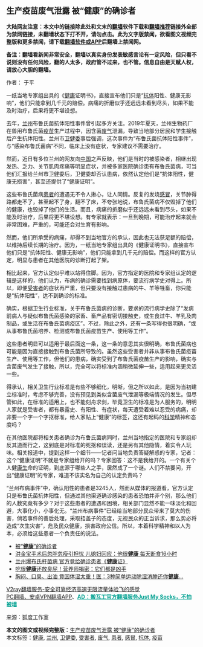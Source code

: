  <h2>生产疫苗废气泄露 被“健康”的确诊者</h2> <p class="notice"><b>大陆网友注意：本文中的链接除此处和文末的<a href="https://github.com/bannedbook/fanqiang" >翻墙</a>软件下载和<a href="https://github.com/killgcd/justmysocks/blob/master/README.md">翻墙推荐</a>链接外全部为禁网链接，未翻墙状态下打不开，请勿点击。此为文字版禁闻，欲看图文视频完整版和更多禁闻，请下载<a href="https://github.com/bannedbook/fanqiang">翻墙软件或APP</a>后翻墙上禁闻网。</p><p>备注：翻墙看新闻非常安全，翻墙以真实身份发表敏感言论有一定风险，但只看不说则没有任何风险，翻的人太多，政府管不过来，也不管。信息自由是天赋人权，请放心大胆的翻墙。</b></p>  <div class="entry"> <p>作者： 于平</p> <p id="summary">一纸当地专家组出具的《<a href="https://www.bannedbook.org/bnews/tag/%e5%81%a5%e5%ba%b7/" class="st_tag internal_tag" rel="tag" title="标签 健康 下的日志">健康</a>证明书》，直接宣布他们只是‌‌“<a href="https://www.bannedbook.org/bnews/tag/%E6%8A%97%E4%BD%93/" class="st_tag internal_tag" rel="tag" title="标签 抗体 下的日志">抗体</a>阳性、健康无影响‌‌”，他们只能拿到几千元的赔偿。病痛的折磨似乎还远远未看到尽头，如果不能及时治疗，后果将更不堪设想。</p> <p id="conimg"></p>  <p>去年，<a href="https://www.bannedbook.org/bnews/tag/%e5%85%b0%e5%b7%9e/" class="st_tag internal_tag" rel="tag" title="标签 兰州 下的日志">兰州</a>布鲁氏菌抗体阳性事件曾引起多方关注。2019年夏天，兰州生物药厂在兽用布鲁氏菌<a href="https://www.bannedbook.org/bnews/tag/%e7%96%ab%e8%8b%97/" class="st_tag internal_tag" rel="tag" title="标签 疫苗 下的日志">疫苗</a>生产过程中，因含菌<a href="https://www.bannedbook.org/bnews/tag/%E5%BA%9F%E6%B0%94/" class="st_tag internal_tag" rel="tag" title="标签 废气 下的日志">废气</a>泄漏，导致当地部分居民和学生接触后产生抗体阳性。兰州市<a href="https://www.bannedbook.org/bnews/tag/%E5%8D%AB%E5%81%A5%E5%A7%94/" class="st_tag internal_tag" rel="tag" title="标签 卫健委 下的日志">卫健委</a>事后强调，这次事件为‌‌“布鲁氏菌抗体阳性事件‌‌”，与‌‌“感染布鲁氏菌病‌‌”不同，临床上没有症状，专家建议不需要治疗。</p> <p>然而，近日有多位兰州的网友向<span class='wp_keywordlink_affiliate'><a href="https://www.bannedbook.org/" title="中国" target="_blank">中国</a></span>之声反映，他们是当时的被感染者，相继出现发热、乏力、关节肌肉疼痛等明显症状，并被多家医院确诊患有布鲁氏菌病，可当他们汇报给兰州市卫健委后，卫健委却否认患病，依然认定他们是‌‌“抗体阳性，健康无损害‌‌”，甚至还提供了‌‌“健康证明‌‌”。</p> <p>这些布鲁氏菌病<a href="https://www.bannedbook.org/bnews/tag/%E6%82%A3%E8%80%85/" class="st_tag internal_tag" rel="tag" title="标签 患者 下的日志">患者</a>的遭遇无不令人揪心，让人同情。反复的发烧<a href="https://www.bannedbook.org/bnews/tag/%E6%84%9F%E5%86%92/" class="st_tag internal_tag" rel="tag" title="标签 感冒 下的日志">感冒</a>，关节肿得路都走不了，甚至起不了身，翻不了床，不夸张地说，布鲁氏菌病不仅毁掉了他们的健康，也毁掉了他们的生活。而且，病痛的折磨似乎还远远未看到尽头，如果不能及时治疗，后果将更不堪设想。有专家就表示：一旦到晚期，可能治疗起来就会非常困难，严重的，可能还会对生育有影响。</p>  <p>然而，他们所承受的病痛，却得不到当地官方的承认，因此也无法获足额的赔偿，以维持后续长期的治疗。因为，一纸当地专家组出具的《健康证明书》，直接宣布他们只是‌‌“抗体阳性、健康无影响‌‌”，他们只能拿到几千元的赔偿。而这样的官方认定，明显与患者在其他医院的诊断打起了架。</p> <p>相比起来，官方认定似乎难以站得住脚。因为，官方指定的医院和专家组认定的逻辑是这样的，他们认为，布病的确诊需要找到病原体，要流行病学史对得上。所以，即便<a href="https://www.bannedbook.org/bnews/tag/%e5%8f%97%e5%ae%b3%e8%80%85/" class="st_tag internal_tag" rel="tag" title="标签 受害者 下的日志">受害者</a>的症状再严重，但只要没有接触过患病的牛、羊等牲畜，你只能是‌‌“抗体阳性‌‌”，达不到确诊的标准。</p> <p>确实，根据卫生行业标准，关于布鲁氏菌病的诊断，要求的流行病学史除了‌‌“发病前病人与疑似布鲁氏菌感染的家畜、畜产品有密切接触史，或生食过牛、羊乳及肉制品，或生活在布鲁氏菌病疫区‌‌”。不过，除此之外，还有一条写得也很明确，‌‌“或从事布鲁氏菌培养、检测或布鲁氏菌疫苗生产、使用等工作‌‌”。</p>  <p>这些患者明显可以适用于最后面这一条，这一条的意思其实很明确，布鲁氏菌病也可能是因为直接接触到布鲁氏菌所导致的。虽然这些受害者并非从事布鲁氏菌疫苗生产、使用等工作，但他们的患病，确实受到了布鲁氏菌疫苗生产的影响，确实与含菌废气发生了接触，所以，完全可以将标准内涵稍微延伸一些，适用起来更灵活一些。</p> <p>得承认，相关卫生行业标准是有些不够细化，明晰，但之所以如此，是因为当初建立标准时，考虑不够完善，没有预见到类似含菌废气泄漏等极端情况的发生。但尽管如此，在标准的适用上，也不能刻舟求剑，毕竟卫生的标准是为人服务的，明明人家就是受害者，都有暴露史、有阳性、有症状，每天遭受着难以忍受的病痛，却非要一个字一个字抠标准，给人家贴上‌‌“健康‌‌”的标签，这还有起码的<span class='wp_keywordlink'><a href="https://www.bannedbook.org/forum11/topic309.html" title="禁片：“科学”的棍子" target="_blank">科学</a></span>精神和态度吗？</p> <p>在其他医院都将相关患者确诊为布鲁氏菌病同时，兰州当地指定的医院和专家组却反其道而行之，这到底是对标准的死抠和误读，还是另有其他隐情，着实令人玩味。相关报道中，提到这样一个细节——记者问当地负责答疑解惑的专家，记者：这个‌‌“健康证明‌‌”不就是专家组给开的吗？专家回答：这不是我给开的。一个有关个人健<span class='wp_keywordlink'><a href="https://www.bannedbook.org/forum2/topic1148.html" title="纪实文学：康生评传" target="_blank">康生</a></span>命的证明，到底源于哪些人之手，居然成了一个谜。人们不禁要问，开出‌‌“健康证明‌‌”的专家，难道不该实名为自己的认定负责吗？</p>  <p>‌‌“兰州布病事件‌‌”中，确认阳性的患者是3245人，然而从媒体的报道看，官方认定只是布鲁氏菌抗体阳性，但通过其他渠道确诊感染的患者恐怕并非个别，那么他们的人数究竟有多少？对于这些患者的遭遇和困境，相关部门显然不能一味淡化和回避，大事化小，小事化无。‌‌“兰州布病事件‌‌”已经给当地部分民众带来了莫大的伤害，倘若事件的善后处理，采取捂盖子的态度，无视民众的正当诉求，那么势必将造成‌‌“次生灾害‌‌”，危及民众健康，损害政府公信。所以，本着科学精神和以人为本，必须给这些患者一个负责任的说法。</p> <ul class='op-related-articles' title='相关阅读'> <li><a href='https://www.bannedbook.org/bnews/ssgc/20201105/1425988.html' target='_blank'>被“<b>健康</b>”的确诊者</a></li> <li><a href='https://www.bannedbook.org/bnews/yule/20201105/1425978.html' target='_blank'>洪金宝手术后忽胖忽瘦引担忧 儿媳妇回应：他很<b>健康</b> 每天断食16小时</a></li> <li><a href='https://www.bannedbook.org/bnews/cnnews/20201104/1425555.html' target='_blank'>兰州爆布氏杆菌病 官方竟给确诊患者《<b>健康</b>证》</a></li> <li><a href='https://www.bannedbook.org/bnews/health/20201104/1425506.html' target='_blank'>吃很<b>健康</b>还放臭屁！营养师揭密：它们都是凶手</a></li> <li><a href='https://www.bannedbook.org/bnews/lifebaike/20201104/1425463.html' target='_blank'>胸闷、口臭、出油 竟因体湿太重！医：3种简单运动除湿消肿还你<b>健康</b>...</a></li> </ul> <p class="texttj"> <a href="https://www.bannedbook.org/forum23/topic22702.html" target="_blank">V2ray翻墙服务-安全可靠经济高速无限流量体验飞的感觉</a><br/> <a href="https://github.com/bannedbook/fanqiang/wiki/%E7%A6%81%E9%97%BB%E7%BD%91%E5%AE%89%E5%8D%93%E7%BF%BB%E5%A2%99%E6%96%B0%E9%97%BBAPP" target="_blank">PC翻墙、安卓VPN翻墙APP</a>、<span onclick="window.open('https://github.com/killgcd/justmysocks/blob/master/README.md')" style="font-weight:bold;color:#00A191;cursor:pointer;text-decoration:underline;outline:none">AD：搬瓦工官方翻墙服务Just My Socks，不怕被墙</span></p><p> 来源：狐度工作室 </p><a name='sharetosocial'></a>       <div><b>本文的图文或视频完整版</b>：<a href='https://www.bannedbook.org/bnews/comments/20201105/1426138.html'>生产疫苗废气泄露 被“健康”的确诊者</a></div>  </div><!--END ENTRY--> <div class="postfooter"> <div>本文标签：<a href="https://www.bannedbook.org/bnews/tag/%e5%81%a5%e5%ba%b7/" rel="tag">健康</a>, <a href="https://www.bannedbook.org/bnews/tag/%e5%85%b0%e5%b7%9e/" rel="tag">兰州</a>, <a href="https://www.bannedbook.org/bnews/tag/%E5%8D%AB%E5%81%A5%E5%A7%94/" rel="tag">卫健委</a>, <a href="https://www.bannedbook.org/bnews/tag/%e5%8f%97%e5%ae%b3%e8%80%85/" rel="tag">受害者</a>, <a href="https://www.bannedbook.org/bnews/tag/%E5%BA%9F%E6%B0%94/" rel="tag">废气</a>, <a href="https://www.bannedbook.org/bnews/tag/%E6%82%A3%E8%80%85/" rel="tag">患者</a>, <a href="https://www.bannedbook.org/bnews/tag/%E6%84%9F%E5%86%92/" rel="tag">感冒</a>, <a href="https://www.bannedbook.org/bnews/tag/%E6%8A%97%E4%BD%93/" rel="tag">抗体</a>, <a href="https://www.bannedbook.org/bnews/tag/%e7%96%ab%e8%8b%97/" rel="tag">疫苗</a></div>  </div><!--END POSTFOOTER--> 